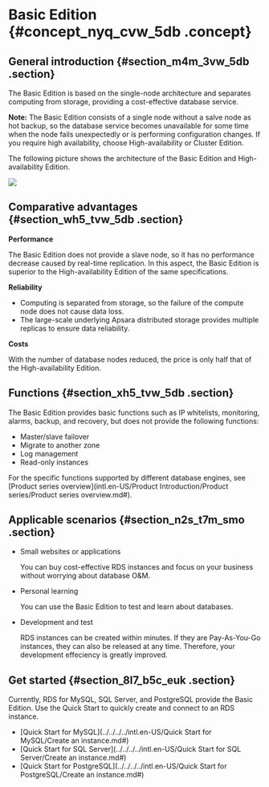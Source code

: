 # Basic Edition {#concept_nyq_cvw_5db .concept}

## General introduction {#section_m4m_3vw_5db .section}

The Basic Edition is based on the single-node architecture and separates computing from storage, providing a cost-effective database service.

**Note:** The Basic Edition consists of a single node without a salve node as hot backup, so the database service becomes unavailable for some time when the node fails unexpectedly or is performing configuration changes. If you require high availability, choose High-availability or Cluster Edition.

The following picture shows the architecture of the Basic Edition and High-availability Edition.

![](http://static-aliyun-doc.oss-cn-hangzhou.aliyuncs.com/assets/img/7788/15567873221359_en-US.png)

## Comparative advantages {#section_wh5_tvw_5db .section}

**Performance**

The Basic Edition does not provide a slave node, so it has no performance decrease caused by real-time replication. In this aspect, the Basic Edition is superior to the High-availability Edition of the same specifications.

**Reliability**

-   Computing is separated from storage, so the failure of the compute node does not cause data loss.
-   The large-scale underlying Apsara distributed storage provides multiple replicas to ensure data reliability.

**Costs**

With the number of database nodes reduced, the price is only half that of the High-availability Edition.

## Functions {#section_xh5_tvw_5db .section}

The Basic Edition provides basic functions such as IP whitelists, monitoring, alarms, backup, and recovery, but does not provide the following functions:

-   Master/slave failover
-   Migrate to another zone
-   Log management
-   Read-only instances

For the specific functions supported by different database engines, see [Product series overview](intl.en-US/Product Introduction/Product series/Product series overview.md#).

## Applicable scenarios {#section_n2s_t7m_smo .section}

-   Small websites or applications

    You can buy cost-effective RDS instances and focus on your business without worrying about database O&M.

-   Personal learning

    You can use the Basic Edition to test and learn about databases.

-   Development and test

    RDS instances can be created within minutes. If they are Pay-As-You-Go instances, they can also be released at any time. Therefore, your development effeciency is greatly improved.


## Get started {#section_8l7_b5c_euk .section}

Currently, RDS for MySQL, SQL Server, and PostgreSQL provide the Basic Edition. Use the Quick Start to quickly create and connect to an RDS instance.

-   [Quick Start for MySQL](../../../../intl.en-US/Quick Start for MySQL/Create an instance.md#)
-   [Quick Start for SQL Server](../../../../intl.en-US/Quick Start for SQL Server/Create an instance.md#)
-   [Quick Start for PostgreSQL](../../../../intl.en-US/Quick Start for PostgreSQL/Create an instance.md#)


